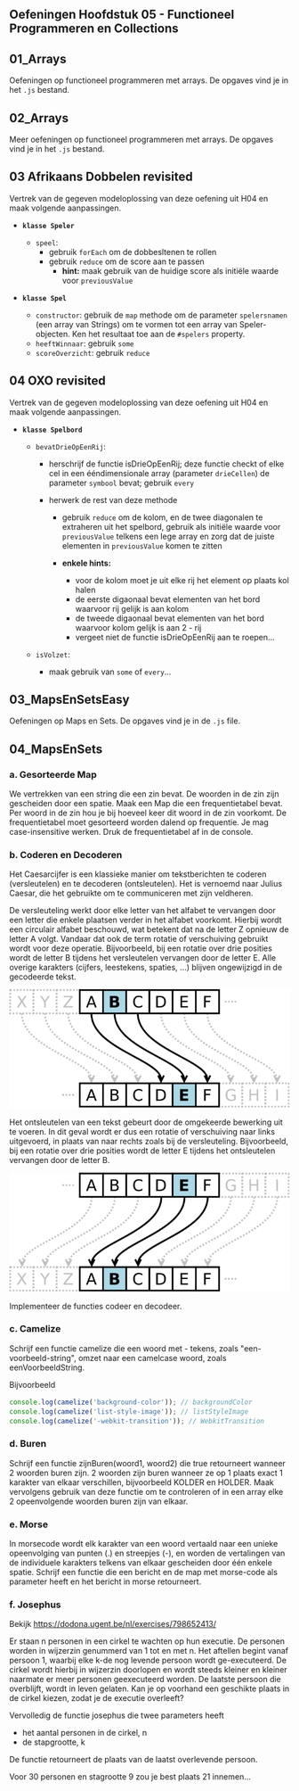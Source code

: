 ## Oefeningen Hoofdstuk 05 - Functioneel Programmeren en Collections

## 01_Arrays

Oefeningen op functioneel programmeren met arrays. De opgaves vind je in het `.js` bestand.

## 02_Arrays

Meer oefeningen op functioneel programmeren met arrays. De opgaves vind je in het `.js` bestand.

## 03 Afrikaans Dobbelen revisited

Vertrek van de gegeven modeloplossing van deze oefening uit H04 en maak volgende aanpassingen.

- **`klasse Speler`**

  - `speel`:
    - gebruik `forEach` om de dobbesltenen te rollen
    - gebruik `reduce` om de score aan te passen
      - **hint:** maak gebruik van de huidige score als initiële waarde voor `previousValue`

- **`klasse Spel`**
  - `constructor`: gebruik de `map` methode om de parameter `spelersnamen` (een array van Strings) om te vormen tot een array van Speler-objecten. Ken het resultaat toe aan de `#spelers` property.
  - `heeftWinnaar`: gebruik `some`
  - `scoreOverzicht`: gebruik `reduce`

## 04 OXO revisited

Vertrek van de gegeven modeloplossing van deze oefening uit H04 en maak volgende aanpassingen.

- **`klasse Spelbord`**

  - `bevatDrieOpEenRij`:

    - herschrijf de functie isDrieOpEenRij; deze functie checkt of elke cel in een ééndimensionale array (parameter `drieCellen`) de parameter `symbool` bevat; gebruik `every`
    - herwerk de rest van deze methode

      - gebruik `reduce` om de kolom, en de twee diagonalen te extraheren uit het spelbord, gebruik als initiële waarde voor `previousValue` telkens een lege array en zorg dat de juiste elementen in `previousValue` komen te zitten

      - **enkele hints:**
        - voor de kolom moet je uit elke rij het element op plaats kol halen
        - de eerste digaonaal bevat elementen van het bord waarvoor rij gelijk is aan kolom
        - de tweede digaonaal bevat elementen van het bord waarvoor kolom gelijk is aan 2 - rij
        - vergeet niet de functie isDrieOpEenRij aan te roepen...

  - `isVolzet`:
    - maak gebruik van `some` of `every`...

## 03_MapsEnSetsEasy

Oefeningen op Maps en Sets. De opgaves vind je in de `.js` file.

## 04_MapsEnSets

### a. Gesorteerde Map

We vertrekken van een string die een zin bevat. De woorden in de zin zijn gescheiden door een spatie.
Maak een Map die een frequentietabel bevat. Per woord in de zin hou je bij hoeveel keer dit woord in de zin voorkomt. De frequentietabel moet gesorteerd worden dalend op frequentie.
Je mag case-insensitive werken.
Druk de frequentietabel af in de console.

### b. Coderen en Decoderen

Het Caesarcijfer is een klassieke manier om tekstberichten te coderen (versleutelen) en te decoderen
(ontsleutelen). Het is vernoemd naar Julius Caesar, die het gebruikte om te communiceren met zijn
veldheren.

De versleuteling werkt door elke letter van het alfabet te vervangen door een letter die enkele plaatsen
verder in het alfabet voorkomt. Hierbij wordt een circulair alfabet beschouwd, wat betekent dat na de
letter Z opnieuw de letter A volgt. Vandaar dat ook de term rotatie of verschuiving gebruikt wordt voor
deze operatie. Bijvoorbeeld, bij een rotatie over drie posities wordt de letter B tijdens het versleutelen
vervangen door de letter E. Alle overige karakters (cijfers, leestekens, spaties, …) blijven ongewijzigd in de
gecodeerde tekst.

![caesar1.png](/docs/caesar1.png 'Versleuteling')

Het ontsleutelen van een tekst gebeurt door de omgekeerde bewerking uit te voeren. In dit geval wordt er
dus een rotatie of verschuiving naar links uitgevoerd, in plaats van naar rechts zoals bij de versleuteling.
Bijvoorbeeld, bij een rotatie over drie posities wordt de letter E tijdens het ontsleutelen vervangen door de
letter B.

![caesar2.png](/docs/caesar2.png 'Ontsleuteling')

Implementeer de functies codeer en decodeer.

### c. Camelize

Schrijf een functie camelize die een woord met - tekens, zoals "een-voorbeeld-string", omzet naar een camelcase woord, zoals eenVoorbeeldString.

Bijvoorbeeld

```javascript
console.log(camelize('background-color')); // backgroundColor
console.log(camelize('list-style-image')); // listStyleImage
console.log(camelize('-webkit-transition')); // WebkitTransition
```

### d. Buren

Schrijf een functie zijnBuren(woord1, woord2) die true retourneert wanneer 2 woorden buren zijn. 2 woorden zijn buren wanneer ze op 1 plaats exact 1 karakter van elkaar verschillen, bijvoorbeeld KOLDER en HOLDER.
Maak vervolgens gebruik van deze functie om te controleren of in een array elke 2 opeenvolgende woorden buren zijn van elkaar.

### e. Morse

In morsecode wordt elk karakter van een woord vertaald naar een unieke opeenvolging van punten (.) en streepjes (-), en worden de vertalingen van de individuele karakters telkens van elkaar gescheiden door één enkele spatie. Schrijf een functie die een bericht en de map met morse-code als parameter heeft en het bericht in morse retourneert.

### f. Josephus

Bekijk https://dodona.ugent.be/nl/exercises/798652413/

Er staan n personen in een cirkel te wachten op hun executie.
De personen worden in wijzerzin genummerd van 1 tot en met n.
Het aftellen begint vanaf persoon 1, waarbij elke k-de nog levende persoon wordt ge-executeerd.
De cirkel wordt hierbij in wijzerzin doorlopen en wordt steeds kleiner en kleiner naarmate er meer personen geexecuteerd worden.
De laatste persoon die overblijft, wordt in leven gelaten.
Kan je op voorhand een geschikte plaats in de cirkel kiezen,
zodat je de executie overleeft?

Vervolledig de functie josephus die twee parameters heeft

- het aantal personen in de cirkel, n
- de stapgrootte, k

De functie retourneert de plaats van de laatst overlevende persoon.

Voor 30 personen en stagrootte 9 zou je best plaats 21 innemen...
